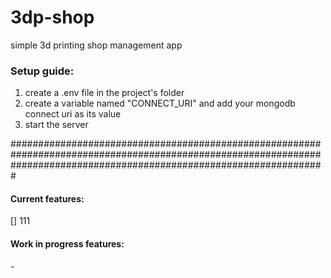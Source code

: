 # 3dp-shop
simple 3d printing shop management app


<h3>Setup guide:</h3>

1. create a .env file in the project's folder
2. create a variable named "CONNECT_URI" and add your mongodb connect uri as its value
3. start the server

#########################################################################################################################################################################
 
 <h4> Current features: </h4>    
 
 [] 111
 <h4> Work in progress features: </h4>    
 - 
